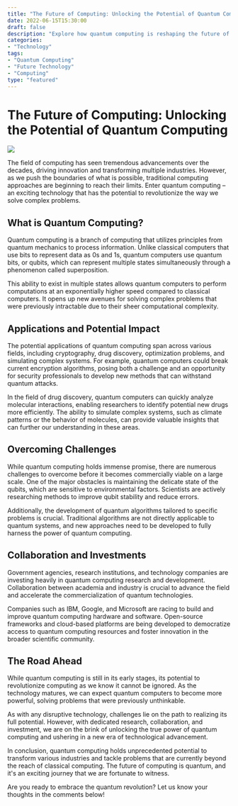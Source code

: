 ```yaml
--- 
title: "The Future of Computing: Unlocking the Potential of Quantum Computing" 
date: 2022-06-15T15:30:00 
draft: false 
description: "Explore how quantum computing is reshaping the future of technology and opening up new possibilities." 
categories: 
- "Technology" 
tags: 
- "Quantum Computing" 
- "Future Technology" 
- "Computing" 
type: "featured" 
--- 
```


# The Future of Computing: Unlocking the Potential of Quantum Computing

![](image-url)

The field of computing has seen tremendous advancements over the decades, driving innovation and transforming multiple industries. However, as we push the boundaries of what is possible, traditional computing approaches are beginning to reach their limits. Enter quantum computing – an exciting technology that has the potential to revolutionize the way we solve complex problems.

## What is Quantum Computing?

Quantum computing is a branch of computing that utilizes principles from quantum mechanics to process information. Unlike classical computers that use bits to represent data as 0s and 1s, quantum computers use quantum bits, or qubits, which can represent multiple states simultaneously through a phenomenon called superposition.

This ability to exist in multiple states allows quantum computers to perform computations at an exponentially higher speed compared to classical computers. It opens up new avenues for solving complex problems that were previously intractable due to their sheer computational complexity.

## Applications and Potential Impact

The potential applications of quantum computing span across various fields, including cryptography, drug discovery, optimization problems, and simulating complex systems. For example, quantum computers could break current encryption algorithms, posing both a challenge and an opportunity for security professionals to develop new methods that can withstand quantum attacks.

In the field of drug discovery, quantum computers can quickly analyze molecular interactions, enabling researchers to identify potential new drugs more efficiently. The ability to simulate complex systems, such as climate patterns or the behavior of molecules, can provide valuable insights that can further our understanding in these areas.

## Overcoming Challenges

While quantum computing holds immense promise, there are numerous challenges to overcome before it becomes commercially viable on a large scale. One of the major obstacles is maintaining the delicate state of the qubits, which are sensitive to environmental factors. Scientists are actively researching methods to improve qubit stability and reduce errors.

Additionally, the development of quantum algorithms tailored to specific problems is crucial. Traditional algorithms are not directly applicable to quantum systems, and new approaches need to be developed to fully harness the power of quantum computing.

## Collaboration and Investments

Government agencies, research institutions, and technology companies are investing heavily in quantum computing research and development. Collaboration between academia and industry is crucial to advance the field and accelerate the commercialization of quantum technologies.

Companies such as IBM, Google, and Microsoft are racing to build and improve quantum computing hardware and software. Open-source frameworks and cloud-based platforms are being developed to democratize access to quantum computing resources and foster innovation in the broader scientific community.

## The Road Ahead

While quantum computing is still in its early stages, its potential to revolutionize computing as we know it cannot be ignored. As the technology matures, we can expect quantum computers to become more powerful, solving problems that were previously unthinkable.

As with any disruptive technology, challenges lie on the path to realizing its full potential. However, with dedicated research, collaboration, and investment, we are on the brink of unlocking the true power of quantum computing and ushering in a new era of technological advancement.

In conclusion, quantum computing holds unprecedented potential to transform various industries and tackle problems that are currently beyond the reach of classical computing. The future of computing is quantum, and it's an exciting journey that we are fortunate to witness.

Are you ready to embrace the quantum revolution? Let us know your thoughts in the comments below!
